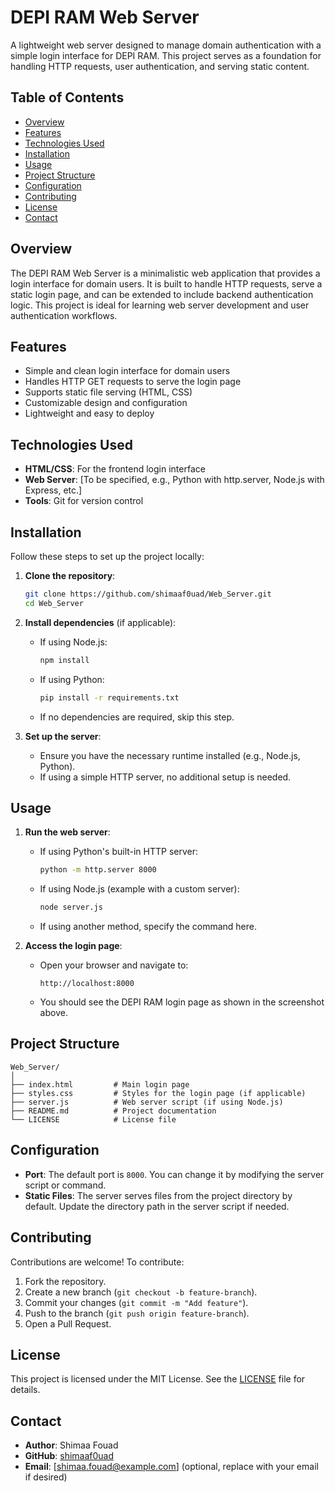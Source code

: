 # DEPI RAM Web Server



A lightweight web server designed to manage domain authentication with a simple login interface for DEPI RAM. This project serves as a foundation for handling HTTP requests, user authentication, and serving static content.

## Table of Contents
- [Overview](#overview)
- [Features](#features)
- [Technologies Used](#technologies-used)
- [Installation](#installation)
- [Usage](#usage)
- [Project Structure](#project-structure)
- [Configuration](#configuration)
- [Contributing](#contributing)
- [License](#license)
- [Contact](#contact)

## Overview
The DEPI RAM Web Server is a minimalistic web application that provides a login interface for domain users. It is built to handle HTTP requests, serve a static login page, and can be extended to include backend authentication logic. This project is ideal for learning web server development and user authentication workflows.

## Features
- Simple and clean login interface for domain users
- Handles HTTP GET requests to serve the login page
- Supports static file serving (HTML, CSS)
- Customizable design and configuration
- Lightweight and easy to deploy

## Technologies Used
- **HTML/CSS**: For the frontend login interface
- **Web Server**: [To be specified, e.g., Python with http.server, Node.js with Express, etc.]
- **Tools**: Git for version control

## Installation
Follow these steps to set up the project locally:

1. **Clone the repository**:
   ```bash
   git clone https://github.com/shimaaf0uad/Web_Server.git
   cd Web_Server
   ```

2. **Install dependencies** (if applicable):
   - If using Node.js:
     ```bash
     npm install
     ```
   - If using Python:
     ```bash
     pip install -r requirements.txt
     ```
   - If no dependencies are required, skip this step.

3. **Set up the server**:
   - Ensure you have the necessary runtime installed (e.g., Node.js, Python).
   - If using a simple HTTP server, no additional setup is needed.

## Usage
1. **Run the web server**:
   - If using Python's built-in HTTP server:
     ```bash
     python -m http.server 8000
     ```
   - If using Node.js (example with a custom server):
     ```bash
     node server.js
     ```
   - If using another method, specify the command here.

2. **Access the login page**:
   - Open your browser and navigate to:
     ```
     http://localhost:8000
     ```
   - You should see the DEPI RAM login page as shown in the screenshot above.

## Project Structure
```
Web_Server/
│
├── index.html         # Main login page
├── styles.css         # Styles for the login page (if applicable)
├── server.js          # Web server script (if using Node.js)
├── README.md          # Project documentation
└── LICENSE            # License file
```

## Configuration
- **Port**: The default port is `8000`. You can change it by modifying the server script or command.
- **Static Files**: The server serves files from the project directory by default. Update the directory path in the server script if needed.

## Contributing
Contributions are welcome! To contribute:
1. Fork the repository.
2. Create a new branch (`git checkout -b feature-branch`).
3. Commit your changes (`git commit -m "Add feature"`).
4. Push to the branch (`git push origin feature-branch`).
5. Open a Pull Request.

## License
This project is licensed under the MIT License. See the [LICENSE](LICENSE) file for details.

## Contact
- **Author**: Shimaa Fouad
- **GitHub**: [shimaaf0uad](https://github.com/shimaaf0uad)
- **Email**: [shimaa.fouad@example.com] (optional, replace with your email if desired)
